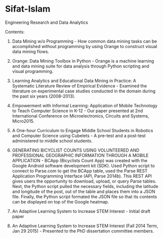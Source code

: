 # Sifat-Islam
Engineering Research and Data Analytics

Contents:

1. Data Mining w/o Programming - How common data mining tasks can be accomplished without programming by using Orange to construct visual data mining flows.

2. Orange: Data Mining Toolbox in Python - Orange is a machine learning and data mining suite for data analysis through Python scripting and visual programming.

3. Learning Analytics and Educational Data Mining in Practice: A Systematic Literature Review of Empirical Evidence - Examined the literature on experimental case studies conducted in the domain during the past six years (2008-2013).

4. Empowerment with Informal Learning: Application of Mobile Technology to Teach Computer Science in K-12 - Our paper presented at 2nd International Conference on Microelectronics, Circuits and Systems, Micro2015.

5. A One-hour Curriculum to Engage Middle School Students in Robotics and Computer Science using Cubelets - A pre-test and a post-test administered to middle school students.

6. GENERATING BICYCLIST COUNTS USING VOLUNTEERED AND PROFESSIONAL GEOGRAPHIC INFORMATION THROUGH A MOBILE APPLICATION - BCApp (Bicyclists Count App) was created with the Google Android software development kit (SDK).  Used Python script to connect to Parse.com to get the BCApp table, used the Parse REST Application Programming Interface (API, Parse 2014b). This REST API gives users the opportunity to download, upload, or query Parse tables.  Next, the Python script pulled the necessary fields, including the latitude and longitude of the post, out of the table and places them into a JSON file. Finally, the Python script formated the JSON file so that its contents can be displayed on top of the Google heatmap.

7. An Adaptive Learning System to Increase STEM Interest - Initial draft paper

8. An Adaptive Learning System to Increase STEM Interest (Fall 2014 Term, Jan 29 2015) - Presented to the PhD dissertation committee members.
#
